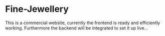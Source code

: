 # Fine-Jewellery

This is a commercial website, currently the frontend is ready and efficiently working. Furthermore the backend will be integrated to set it up live...

